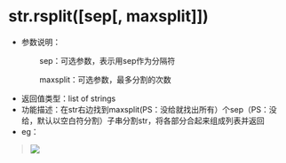 # str.rsplit([sep[, maxsplit]])

- 参数说明：

&emsp;&emsp;&emsp;&emsp;sep：可选参数，表示用sep作为分隔符

&emsp;&emsp;&emsp;&emsp;maxsplit：可选参数，最多分割的次数

- 返回值类型：list of strings
- 功能描述：在str右边找到maxsplit(PS：没给就找出所有）个sep（PS：没给，默认以空白符分割）子串分割str，将各部分合起来组成列表并返回
- eg：


>![](http://ww4.sinaimg.cn/mw690/70cc3cccgw1erj44a7w4mj20e4044mxe.jpg)